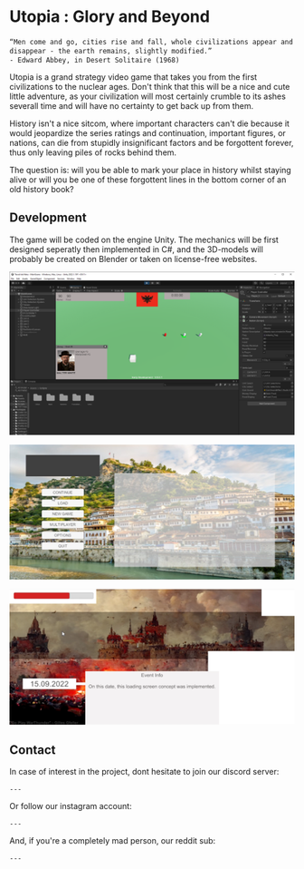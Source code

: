 # Utopia : Glory and Beyond

    “Men come and go, cities rise and fall, whole civilizations appear and disappear - the earth remains, slightly modified.”
    - Edward Abbey, in Desert Solitaire (1968)

Utopia is a grand strategy video game that takes you from the first civilizations to the nuclear ages. Don't think that this will be a nice and cute little adventure, as your civilization will most certainly crumble to its ashes severall time and will have no certainty to get back up from them. 

History isn't a nice sitcom, where important characters can't die because it would jeopardize the series ratings and continuation, important figures, or nations, can die from stupidly insignificant factors and be forgottent forever, thus only leaving piles of rocks behind them.

The question is: will you be able to mark your place in history whilst staying alive or will you be one of these forgottent lines in the bottom corner of an old history book?

## Development

The game will be coded on the engine Unity. The mechanics will be first designed seperatly then implemented in C#, and the 3D-models will probably be created on Blender or taken on license-free websites.

![Screenshot of the unity game interface](md_img_src/fig1_dev_game_screen.png "Development window of the game in Unity")

![Screenshot of game menu (WIP)](md_img_src/fig2_title_menu.png "Game menu (WIP)")

![Screenshot of game loading screen (WIP)](md_img_src/fig3_loading_screen.png "Loading screen (WIP)")

## Contact

In case of interest in the project, dont hesitate to join our discord server:

    ---

Or follow our instagram account:

    ---

And, if you're a completely mad person, our reddit sub:

    ---